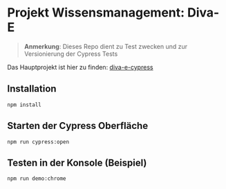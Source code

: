 # Projekt Wissensmanagement: Diva-E 

> **Anmerkung**: Dieses Repo dient zu Test zwecken und zur Versionierung der Cypress Tests

Das Hauptprojekt ist hier zu finden: [diva-e-cypress](https://github.com/FelixSiegfriedRiedel/diva-e-cypress)

## Installation
```
npm install
```

## Starten der Cypress Oberfläche

```
npm run cypress:open
```

## Testen in der Konsole (Beispiel)
```
npm run demo:chrome
```
